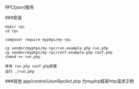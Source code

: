RPC(json)服务

###安装
    
    mkdir rpc
    cd rpc
    
    composer require myphps/my-rpc
    
    cp vendor/myphps/my-rpc/run.example.php run.php
    cp vendor/myphps/my-rpc/conf.example.php conf.php
    chmod +x run.php
    
    修改 run.php conf.php配置
    运行 ./run.php 
    
###其他
    app/control/JsonRpcAct.php 为myphp框架http请求示例